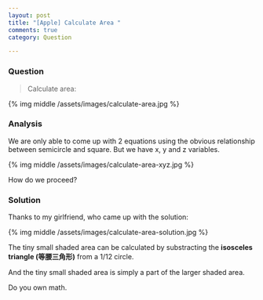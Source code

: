 ```yaml
---
layout: post
title: "[Apple] Calculate Area "
comments: true
category: Question

---
```


### Question 

> Calculate area: 

{% img middle /assets/images/calculate-area.jpg %}

### Analysis

We are only able to come up with 2 equations using the obvious relationship between semicircle and square. But we have x, y and z variables. 

{% img middle /assets/images/calculate-area-xyz.jpg %}

How do we proceed? 

### Solution

Thanks to my girlfriend, who came up with the solution: 

{% img middle /assets/images/calculate-area-solution.jpg %}

The tiny small shaded area can be calculated by substracting the __isosceles triangle (等腰三角形)__ from a 1/12 circle. 

And the tiny small shaded area is simply a part of the larger shaded area. 

Do you own math. 
